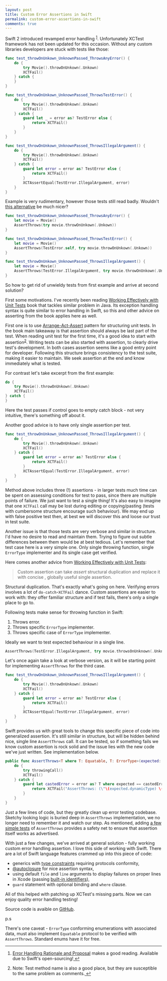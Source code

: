 ```yaml
---
layout: post
title: Custom Error Assertions in Swift
permalink: custom-error-assertions-in-swift
comments: true
---
```


Swift 2 introduced revamped error handling <sup id="fnref:1"><a href="#fn:1" rel="footnote">1</a></sup>. Unfortunately XCTest framework has not been updated for this occasion. Without any custom libraries developers are stuck with tests like those:

~~~swift
func test_throwOnUnkown_UnknownPassed_ThrowsAnyError() {
    do {
        try Movie().throwOnUnkown(.Unkown)
        XCTFail()
    } catch {
    }
}

func test_throwOnUnkown_UnknownPassed_ThrowsTestError() {
    do {
        try Movie().throwOnUnkown(.Unkown)
        XCTFail()
    } catch {
        guard let _ = error as? TestError else {
            return XCTFail()
        }
    }
}

func test_throwOnUnkown_UnknownPassed_ThrowsIllegalArgument() {
    do {
        try Movie().throwOnUnkown(.Unkown)
        XCTFail()
    } catch {
        guard let error = error as? TestError else {
            return XCTFail()
        }
        XCTAssertEqual(TestError.IllegalArgument, error)
    }
}
~~~

Example is very rudimentary, however those tests still read badly. Wouldn't [this alternative](https://github.com/mr-v/AssertThrows) be much nicer?

~~~swift
func test_throwOnUnkown_UnknownPassed_ThrowsAnyError() {
    let movie = Movie()
    AssertThrows(try movie.throwOnUnkown(.Unkown))
}

func test_throwOnUnkown_UnknownPassed_ThrowsTestError() {
    let movie = Movie()
    AssertThrows(TestError.self, try movie.throwOnUnkown(.Unkown))
}

func test_throwOnUnkown_UnknownPassed_ThrowsIllegalArgument() {
    let movie = Movie()
    AssertThrows(TestError.IllegalArgument, try movie.throwOnUnkown(.Unkown))
}
~~~

So how to get rid of unwieldy tests from first example and arrive at second solution?

<!--more-->

First some motivations. I've recently been reading [Working Effectively with Unit Tests](https://leanpub.com/wewut) book that tackles similar problem in Java. Its exception handling syntax is quite similar to error handling in Swift, so this and other advice on asserting from the book applies here as well.

First one is to use [Arrange-Act-Assert](http://c2.com/cgi/wiki?ArrangeActAssert) pattern for structuring unit tests. In the book main takeaway is that assertion should always be last part of the test. When reading unit test for the first time, it's a good idea to start with assertion<sup id="fnref:1"><a href="#fn:1" rel="footnote">2</a></sup>. Writing tests can be also started with assertion, to clearly drive test's development. In both cases assertion seems like a good entry point for developer. Following this structure brings consistency to the test suite, making it easier to maintain. We seek assertion at the end and know immediately what is tested.

For contrast let's take excerpt from the first example:

~~~swift
do {
    try Movie().throwOnUnkown(.Unkown)
    XCTFail()
} catch {
}
~~~

Here the test passes if control goes to empty catch block - not very intuitive, there's something off about it.

Another good advice is to have only single assertion per test.

~~~swift
func test_throwOnUnkown_UnknownPassed_ThrowsIllegalArgument() {
    do {
        try Movie().throwOnUnkown(.Unkown)
        XCTFail()
    } catch {
        guard let error = error as? TestError else {
            return XCTFail()
        }
        XCTAssertEqual(TestError.IllegalArgument, error)
    }
}
~~~

Method above includes three (!) assertions - in larger tests much time can be spent on assessing  conditions for test to pass, since there are multiple points of failure. We just want to test a single thing! It's also easy to imagine that one `XCTFail` call may be lost during editing or copying/pasting (tests with cumbersome structure encourage such behaviour). We may end up with false positive test then, at best we will discover this and loose our trust in test suite.

Another issue is that those tests are very verbose and similar in structure. I'd have no desire to read and maintain them. Trying to figure out subtle differences between them would be at best tedious. Let's remember that test case here is a very simple one. Only single throwing function, single `ErrorType` implementer and its single case get verified. 

Here comes another advice from [Working Effectively with Unit Tests](https://leanpub.com/wewut):

> Custom assertion can take _assert_ structural duplication and replace it with concise , globally useful single assertion.

Structural duplication. That's exactly what's going on here. Verifying errors involves a lot of `do-catch`-`XCTFail` dance. Custom assertions are easier to work with: they offer familiar structure and if test fails, there's only a single place to go to.

Following tests make sense for throwing function in Swift:

1. Throws error.
2. Throws specific `ErrorType` implementer.
3. Throws specific case of `ErrorType` implementer.

Ideally we want to test expected behaviour in a single line.

~~~swift
AssertThrows(TestError.IllegalArgument, try movie.throwsOnUnknown(.Unknown))
~~~

Let's once again take a look at verbose version, as it will be starting point for implementing  `AssertThrows` for the third case.

~~~swift
func test_throwOnUnkown_UnknownPassed_ThrowsIllegalArgument() {
    do {
        try Movie().throwOnUnkown(.Unkown)
        XCTFail()
    } catch {
        guard let error = error as? TestError else {
            return XCTFail()
        }
        XCTAssertEqual(TestError.IllegalArgument, error)
    }
}
~~~

Swift provides us with great tools to change this specific piece of code into generalized assertion. It's still similar in structure, but will be hidden behind nice, single line `AssertThrows` call. It can be tested, so if something fails we know custom assertion is rock solid and the issue lies with the new code we've just written. See implementation below.

~~~swift
public func AssertThrows<T where T: Equatable, T: ErrorType>(expected: T, @autoclosure _ throwingCall: () throws -> (), file: String = __FILE__, line: UInt = __LINE__) {
    do {
        try throwingCall()
        XCTFail()
    } catch {
        guard let castedError = error as? T where expected == castedError else {
            return XCTFail("AssertThrows: (\"\(expected.dynamicType) \(expected)\") is not equal to (\"\(error)\")", file: file, line: line)
        }
    }
}
~~~

Just a few lines of code, but they greatly clean up error testing codebase. Sketchy looking logic is buried deep in `AssertThrows` implementation, we no longer need to remember it and watch our step. As mentioned, adding [a few simple tests](https://github.com/mr-v/AssertThrows/tree/master/AssertThrowsTests) of `AssertThrows` provides a safety net to ensure that assertion itself works as advertised.

With just a few changes, we've arrived at general solution - fully working custom error handling assertion. I love this side of working with Swift. There are a lot of Swift language features crammed up into this piece of code:

- generics with [type constraints](https://developer.apple.com/library/ios/documentation/Swift/Conceptual/Swift_Programming_Language/Generics.html#//apple_ref/doc/uid/TP40014097-CH26-ID186) requiring protocols conformity,
- [@autoclosure](https://developer.apple.com/library/ios/documentation/Swift/Conceptual/Swift_Programming_Language/Closures.html#//apple_ref/doc/uid/TP40014097-CH11-ID543) for nice assertion syntax,
- using default `file` and `line` arguments to display failures on proper lines in Xcode (passing [built-in identifiers](https://developer.apple.com/swift/blog/?id=15)),
- `guard` statement with optional binding and `where` clause.

All of this helped with patching up XCTest's missing parts. Now we can enjoy quality error handling testing!

Source code is avaible on [GitHub](https://github.com/mr-v/AssertThrows).


p.s

There's one caveat - `ErrorType` conforming enumerations with associated data, must also implement `Equatable` protocol to be verified with `AssertThrows`. Standard enums have it for free.


***

<div class="footnotes"><ol>
    <li class="footnote" id="fn:1">
        <p><a href="https://github.com/apple/swift/blob/master/docs/ErrorHandlingRationale.rst">Error Handling Rationale and Proposal</a> makes a good reading. Available due to Swift's open-sourcing!<a href="#fnref:1" title="return to article"> ↩</a><p>
    </li>
    <li class="footnote" id="fn:1">
        <p>Note: Test method name is also a good place, but they are susceptible to the same problem as comments.<a href="#fnref:1" title="return to article"> ↩</a><p>
    </li>
</ol></div>
